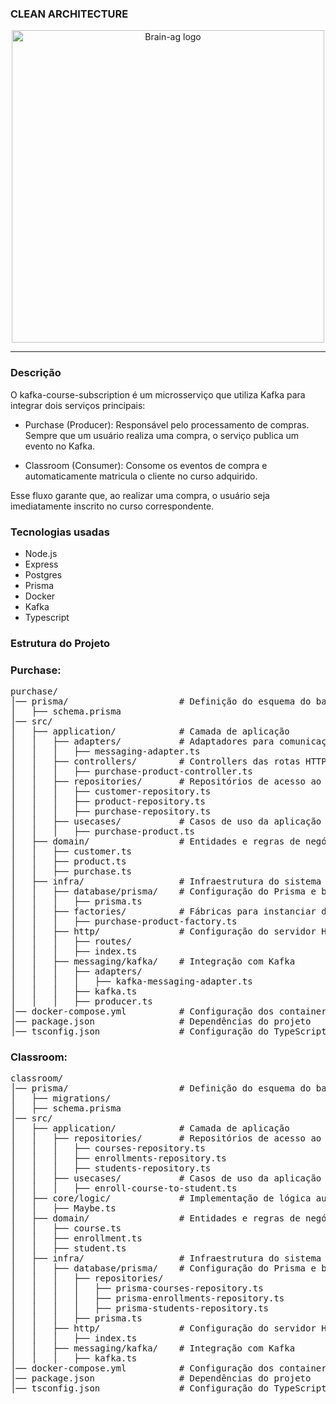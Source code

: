 ### CLEAN ARCHITECTURE

<p align="center">
  <a href="http://nestjs.com/" target="blank"><img src="https://www.lambdatest.com/blog/wp-content/uploads/2024/03/Architecture-1.png" width="500" alt="Brain-ag logo" /></a>
</p>

---

### Descrição

O kafka-course-subscription é um microsserviço que utiliza Kafka para integrar dois serviços principais:

- Purchase (Producer): Responsável pelo processamento de compras. Sempre que um usuário realiza uma compra, o serviço publica um evento no Kafka.

- Classroom (Consumer): Consome os eventos de compra e automaticamente matricula o cliente no curso adquirido.

Esse fluxo garante que, ao realizar uma compra, o usuário seja imediatamente inscrito no curso correspondente.

### Tecnologias usadas

- Node.js
- Express
- Postgres
- Prisma
- Docker
- Kafka
- Typescript

### Estrutura do Projeto

### Purchase:

<pre style="overflow-x: auto; max-width: 1000px; white-space: pre;">
purchase/
│── prisma/                     # Definição do esquema do banco (Prisma)
│   ├── schema.prisma
│── src/
│   ├── application/            # Camada de aplicação
│   │   ├── adapters/           # Adaptadores para comunicação externa
│   │   │   ├── messaging-adapter.ts
│   │   ├── controllers/        # Controllers das rotas HTTP
│   │   │   ├── purchase-product-controller.ts
│   │   ├── repositories/       # Repositórios de acesso ao banco
│   │   │   ├── customer-repository.ts
│   │   │   ├── product-repository.ts
│   │   │   ├── purchase-repository.ts
│   │   ├── usecases/           # Casos de uso da aplicação
│   │   │   ├── purchase-product.ts
│   ├── domain/                 # Entidades e regras de negócio
│   │   ├── customer.ts
│   │   ├── product.ts
│   │   ├── purchase.ts
│   ├── infra/                  # Infraestrutura do sistema
│   │   ├── database/prisma/    # Configuração do Prisma e banco de dados
│   │   │   ├── prisma.ts
│   │   ├── factories/          # Fábricas para instanciar dependências
│   │   │   ├── purchase-product-factory.ts
│   │   ├── http/               # Configuração do servidor HTTP
│   │   │   ├── routes/
│   │   │   ├── index.ts
│   │   ├── messaging/kafka/    # Integração com Kafka
│   │   │   ├── adapters/
│   │   │   │   ├── kafka-messaging-adapter.ts
│   │   │   ├── kafka.ts
│   │   │   ├── producer.ts
│── docker-compose.yml          # Configuração dos containers (PostgreSQL, Kafka, Zookeeper)
│── package.json                # Dependências do projeto
│── tsconfig.json               # Configuração do TypeScript
</pre>

### Classroom:

<pre style="overflow-x: auto; max-width: 1000px; white-space: pre;">
classroom/
│── prisma/                     # Definição do esquema do banco (Prisma)
│   ├── migrations/
│   ├── schema.prisma
│── src/
│   ├── application/            # Camada de aplicação
│   │   ├── repositories/       # Repositórios de acesso ao banco
│   │   │   ├── courses-repository.ts
│   │   │   ├── enrollments-repository.ts
│   │   │   ├── students-repository.ts
│   │   ├── usecases/           # Casos de uso da aplicação
│   │   │   ├── enroll-course-to-student.ts
│   ├── core/logic/             # Implementação de lógica auxiliar
│   │   ├── Maybe.ts
│   ├── domain/                 # Entidades e regras de negócio
│   │   ├── course.ts
│   │   ├── enrollment.ts
│   │   ├── student.ts
│   ├── infra/                  # Infraestrutura do sistema
│   │   ├── database/prisma/    # Configuração do Prisma e banco de dados
│   │   │   ├── repositories/
│   │   │   │   ├── prisma-courses-repository.ts
│   │   │   │   ├── prisma-enrollments-repository.ts
│   │   │   │   ├── prisma-students-repository.ts
│   │   │   ├── prisma.ts
│   │   ├── http/               # Configuração do servidor HTTP
│   │   │   ├── index.ts
│   │   ├── messaging/kafka/    # Integração com Kafka
│   │   │   ├── kafka.ts
│── docker-compose.yml          # Configuração dos containers (PostgreSQL, Kafka, Zookeeper)
│── package.json                # Dependências do projeto
│── tsconfig.json               # Configuração do TypeScript
</pre>
